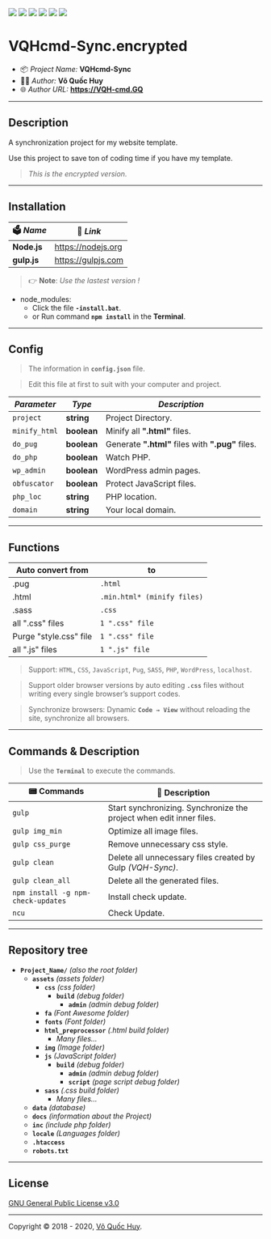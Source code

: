![](https://img.shields.io/github/v/release/VQH-cmd/Sync.encrypted)
![](https://tokei.rs/b1/github/VQH-cmd/Sync.encrypted?category=code)
![](https://tokei.rs/b1/github/VQH-cmd/Sync.encrypted?category=files)
![](https://img.shields.io/github/languages/code-size/VQH-cmd/Sync.encrypted)
![](https://img.shields.io/github/repo-size/VQH-cmd/Sync.encrypted)
![](https://img.shields.io/github/downloads/VQH-cmd/Sync.encrypted/total)

# VQHcmd-Sync.encrypted

- 📦 *Project Name:* **VQHcmd-Sync**
- 👨‍💻 *Author:* **Võ Quốc Huy**
- 🌐 *Author URL:* **https://VQH-cmd.GQ**

________________________________________________________________

## Description

A synchronization project for my website template.

Use this project to save ton of coding time if you have my template.

> *This is the encrypted version.*

________________________________________________________________

## Installation

🗳 *Name*	| 🔗 *Link*
--------	| --------
**Node.js**	| https://nodejs.org
**gulp.js**	| https://gulpjs.com

> 👉 **Note**: *Use the lastest version !*

+ node_modules:
	- Click the file **`-install.bat`**.
	- or Run command **`npm install`** in the **Terminal**.

________________________________________________________________

## Config

> The information in **`config.json`** file.

> Edit this file at first to suit with your computer and project.

*Parameter*		|  *Type*		| *Description*
--------		| --------		| --------
`project`		| **string**	| Project Directory.
`minify_html`	| **boolean**	| Minify all **".html"** files.
`do_pug`		| **boolean**	| Generate **".html"** files with **".pug"** files.
`do_php`		| **boolean**	| Watch PHP.
`wp_admin`		| **boolean**	| WordPress admin pages.
`obfuscator`	| **boolean**	| Protect JavaScript files.
`php_loc`		| **string**	| PHP location.
`domain`		| **string**	| Your local domain.

________________________________________________________________

## Functions

Auto convert from		| to
--------				| --------
.pug					| `.html`
.html					| `.min.html* (minify files)`
.sass					| `.css`
all ".css" files		| `1 ".css" file`
Purge "style.css" file	| `1 ".css" file`
all ".js" files			| `1 ".js" file`

> Support: `HTML`, `CSS`, `JavaScript`, `Pug`, `SASS`, `PHP`, `WordPress`, `localhost`.

> Support older browser versions by auto editing **`.css`** files without writing every single browser’s support codes.

> Synchronize browsers: Dynamic **`Code → View`** without reloading the site, synchronize all browsers.

________________________________________________________________

## Commands & Description

> Use the **`Terminal`** to execute the commands.

📟 Commands			| 📝 Description
--------			| --------
`gulp`				| Start synchronizing. Synchronize the project when edit inner files.
`gulp img_min`		| Optimize all image files.
`gulp css_purge`	| Remove unnecessary css style.
`gulp clean`		| Delete all unnecessary files created by Gulp *(VQH-Sync)*.
`gulp clean_all`	| Delete all the generated files.
`npm install -g npm-check-updates`	| Install check update.
`ncu`				| Check Update.

________________________________________________________________

## Repository tree

+ **`Project_Name/`** *(also the root folder)*
	- **`assets`** *(assets folder)*
		- **`css`** *(css folder)*
			- **`build`** *(debug folder)*
				- **`admin`** *(admin debug folder)*
		- **`fa`** *(Font Awesome folder)*
		- **`fonts`** *(Font folder)*
		- **`html_preprocessor`** *(.html build folder)*
			- *Many files...*
		- **`img`** *(Image folder)*
		- **`js`** *(JavaScript folder)*
			- **`build`** *(debug folder)*
				- **`admin`** *(admin debug folder)*
				- **`script`** *(page script debug folder)*
		- **`sass`** *(.css build folder)*
			- *Many files...*
	- **`data`** *(database)*
	- **`docs`** *(information about the Project)*
	- **`inc`** *(include php folder)*
	- **`locale`** *(Languages folder)*
	- **`.htaccess`**
	- **`robots.txt`**

________________________________________________________________

## License

[GNU General Public License v3.0](https://github.com/VQH-cmd/Sync.encrypted/blob/master/LICENSE)

________________________________________________________________

Copyright © 2018 - 2020, [Võ Quốc Huy](https://VQH-cmd.GQ).